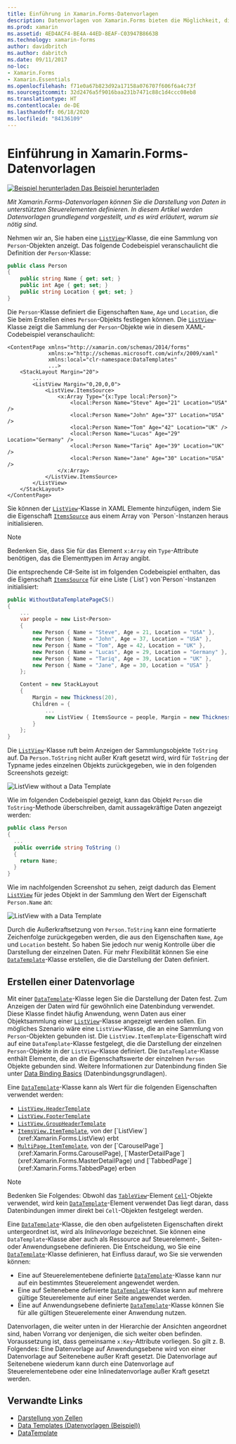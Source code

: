 ```yaml
---
title: Einführung in Xamarin.Forms-Datenvorlagen
description: Datenvorlagen von Xamarin.Forms bieten die Möglichkeit, die Darstellung von Daten für unterstützte Steuerelemente zu definieren. In diesem Artikel werden Datenvorlagen grundlegend vorgestellt, und es wird erläutert, warum sie nötig sind.
ms.prod: xamarin
ms.assetid: 4ED4ACF4-BE4A-44ED-8EAF-C03947B8663B
ms.technology: xamarin-forms
author: davidbritch
ms.author: dabritch
ms.date: 09/11/2017
no-loc:
- Xamarin.Forms
- Xamarin.Essentials
ms.openlocfilehash: f71e0a67b823d92a17158a076707f606f6a4c73f
ms.sourcegitcommit: 32d2476a5f9016baa231b7471c88c1d4ccc08eb8
ms.translationtype: HT
ms.contentlocale: de-DE
ms.lasthandoff: 06/18/2020
ms.locfileid: "84136109"
---
```

# <a name="introduction-to-xamarinforms-data-templates"></a>Einführung in Xamarin.Forms-Datenvorlagen

[![Beispiel herunterladen](~/media/shared/download.png) Das Beispiel herunterladen](https://docs.microsoft.com/samples/xamarin/xamarin-forms-samples/templates-datatemplates)

_Mit Xamarin.Forms-Datenvorlagen können Sie die Darstellung von Daten in unterstützten Steuerelementen definieren. In diesem Artikel werden Datenvorlagen grundlegend vorgestellt, und es wird erläutert, warum sie nötig sind._

Nehmen wir an, Sie haben eine [`ListView`](xref:Xamarin.Forms.ListView)-Klasse, die eine Sammlung von `Person`-Objekten anzeigt. Das folgende Codebeispiel veranschaulicht die Definition der `Person`-Klasse:

```csharp
public class Person
{
    public string Name { get; set; }
    public int Age { get; set; }
    public string Location { get; set; }
}
```

Die `Person`-Klasse definiert die Eigenschaften `Name`, `Age` und `Location`, die Sie beim Erstellen eines `Person`-Objekts festlegen können. Die [`ListView`](xref:Xamarin.Forms.ListView)-Klasse zeigt die Sammlung der `Person`-Objekte wie in diesem XAML-Codebeispiel veranschaulicht:

```xaml
<ContentPage xmlns="http://xamarin.com/schemas/2014/forms"
             xmlns:x="http://schemas.microsoft.com/winfx/2009/xaml"
             xmlns:local="clr-namespace:DataTemplates"
             ...>
    <StackLayout Margin="20">
        ...
        <ListView Margin="0,20,0,0">
            <ListView.ItemsSource>
                <x:Array Type="{x:Type local:Person}">
                    <local:Person Name="Steve" Age="21" Location="USA" />
                    <local:Person Name="John" Age="37" Location="USA" />
                    <local:Person Name="Tom" Age="42" Location="UK" />
                    <local:Person Name="Lucas" Age="29" Location="Germany" />
                    <local:Person Name="Tariq" Age="39" Location="UK" />
                    <local:Person Name="Jane" Age="30" Location="USA" />
                </x:Array>
            </ListView.ItemsSource>
        </ListView>
    </StackLayout>
</ContentPage>
```

Sie können der [`ListView`](xref:Xamarin.Forms.ListView)-Klasse in XAML Elemente hinzufügen, indem Sie die Eigenschaft [`ItemsSource`](xref:Xamarin.Forms.ItemsView`1.ItemsSource) aus einem Array von `Person`-Instanzen heraus initialisieren.

> [!NOTE]
> Bedenken Sie, dass Sie für das Element `x:Array` ein `Type`-Attribute benötigen, das die Elementtypen im Array angibt.

Die entsprechende C#-Seite ist im folgenden Codebeispiel enthalten, das die Eigenschaft [`ItemsSource`](xref:Xamarin.Forms.ItemsView`1.ItemsSource) für eine Liste (`List`) von`Person`-Instanzen initialisiert:

```csharp
public WithoutDataTemplatePageCS()
{
    ...
    var people = new List<Person>
    {
        new Person { Name = "Steve", Age = 21, Location = "USA" },
        new Person { Name = "John", Age = 37, Location = "USA" },
        new Person { Name = "Tom", Age = 42, Location = "UK" },
        new Person { Name = "Lucas", Age = 29, Location = "Germany" },
        new Person { Name = "Tariq", Age = 39, Location = "UK" },
        new Person { Name = "Jane", Age = 30, Location = "USA" }
    };

    Content = new StackLayout
    {
        Margin = new Thickness(20),
        Children = {
            ...
            new ListView { ItemsSource = people, Margin = new Thickness(0, 20, 0, 0) }
        }
    };
}
```

Die [`ListView`](xref:Xamarin.Forms.ListView)-Klasse ruft beim Anzeigen der Sammlungsobjekte `ToString` auf. Da `Person.ToString` nicht außer Kraft gesetzt wird, wird für `ToString` der Typname jedes einzelnen Objekts zurückgegeben, wie in den folgenden Screenshots gezeigt:

![](introduction-images/no-data-template.png "ListView without a Data Template")

Wie im folgenden Codebeispiel gezeigt, kann das Objekt `Person` die `ToString`-Methode überschreiben, damit aussagekräftige Daten angezeigt werden:

```csharp
public class Person
{
  ...
  public override string ToString ()
  {
    return Name;
  }
}
```

Wie im nachfolgenden Screenshot zu sehen, zeigt dadurch das Element [`ListView`](xref:Xamarin.Forms.ListView) für jedes Objekt in der Sammlung den Wert der Eigenschaft `Person.Name` an:

![](introduction-images/override-tostring.png "ListView with a Data Template")

Durch die Außerkraftsetzung von `Person.ToString` kann eine formatierte Zeichenfolge zurückgegeben werden, die aus den Eigenschaften `Name`, `Age` und `Location` besteht. So haben Sie jedoch nur wenig Kontrolle über die Darstellung der einzelnen Daten. Für mehr Flexibilität können Sie eine [`DataTemplate`](xref:Xamarin.Forms.DataTemplate)-Klasse erstellen, die die Darstellung der Daten definiert.

## <a name="creating-a-datatemplate"></a>Erstellen einer Datenvorlage

Mit einer [`DataTemplate`](xref:Xamarin.Forms.DataTemplate)-Klasse legen Sie die Darstellung der Daten fest. Zum Anzeigen der Daten wird für gewöhnlich eine Datenbindung verwendet. Diese Klasse findet häufig Anwendung, wenn Daten aus einer Objektsammlung einer [`ListView`](xref:Xamarin.Forms.ListView)-Klasse angezeigt werden sollen. Ein mögliches Szenario wäre eine `ListView`-Klasse, die an eine Sammlung von `Person`-Objekten gebunden ist. Die `ListView.ItemTemplate`-Eigenschaft wird auf eine `DataTemplate`-Klasse festgelegt, die die Darstellung der einzelnen `Person`-Objekte in der `ListView`-Klasse definiert. Die `DataTemplate`-Klasse enthält Elemente, die an die Eigenschaftswerte der einzelnen `Person` Objekte gebunden sind. Weitere Informationen zur Datenbindung finden Sie unter [Data Binding Basics](~/xamarin-forms/xaml/xaml-basics/data-binding-basics.md) (Datenbindungsgrundlagen).

Eine [`DataTemplate`](xref:Xamarin.Forms.DataTemplate)-Klasse kann als Wert für die folgenden Eigenschaften verwendet werden:

- [`ListView.HeaderTemplate`](xref:Xamarin.Forms.ListView.HeaderTemplate)
- [`ListView.FooterTemplate`](xref:Xamarin.Forms.ListView.FooterTemplate)
- [`ListView.GroupHeaderTemplate`](xref:Xamarin.Forms.ListView.GroupHeaderTemplate)
- [`ItemsView.ItemTemplate`](xref:Xamarin.Forms.ItemsView`1), von der [`ListView`](xref:Xamarin.Forms.ListView) erbt
- [`MultiPage.ItemTemplate`](xref:Xamarin.Forms.MultiPage`1), von der [`CarouselPage`](xref:Xamarin.Forms.CarouselPage), [`MasterDetailPage`](xref:Xamarin.Forms.MasterDetailPage) und [`TabbedPage`](xref:Xamarin.Forms.TabbedPage) erben

> [!NOTE]
> Bedenken Sie Folgendes: Obwohl das [`TableView`](xref:Xamarin.Forms.TableView)-Element [`Cell`](xref:Xamarin.Forms.Cell)-Objekte verwendet, wird kein [`DataTemplate`](xref:Xamarin.Forms.DataTemplate)-Element verwendet Das liegt daran, dass Datenbindungen immer direkt bei `Cell`-Objekten festgelegt werden.

Eine [`DataTemplate`](xref:Xamarin.Forms.DataTemplate)-Klasse, die den oben aufgelisteten Eigenschaften direkt untergeordnet ist, wird als *Inlinevorlage* bezeichnet. Sie können eine `DataTemplate`-Klasse aber auch als Ressource auf Steuerelement-, Seiten- oder Anwendungsebene definieren. Die Entscheidung, wo Sie eine [`DataTemplate`](xref:Xamarin.Forms.DataTemplate)-Klasse definieren, hat Einfluss darauf, wo Sie sie verwenden können:

- Eine auf Steuerelementebene definierte [`DataTemplate`](xref:Xamarin.Forms.DataTemplate)-Klasse kann nur auf ein bestimmtes Steuerelement angewendet werden.
- Eine auf Seitenebene definierte [`DataTemplate`](xref:Xamarin.Forms.DataTemplate)-Klasse kann auf mehrere gültige Steuerelemente auf einer Seite angewendet werden.
- Eine auf Anwendungsebene definierte [`DataTemplate`](xref:Xamarin.Forms.DataTemplate)-Klasse können Sie für alle gültigen Steuerelemente einer Anwendung nutzen.

Datenvorlagen, die weiter unten in der Hierarchie der Ansichten angeordnet sind, haben Vorrang vor denjenigen, die sich weiter oben befinden. Voraussetzung ist, dass gemeinsame `x:Key`-Attribute vorliegen. So gilt z. B. Folgendes: Eine Datenvorlage auf Anwendungsebene wird von einer Datenvorlage auf Seitenebene außer Kraft gesetzt. Die Datenvorlage auf Seitenebene wiederum kann durch eine Datenvorlage auf Steuerelementebene oder eine Inlinedatenvorlage außer Kraft gesetzt werden.

## <a name="related-links"></a>Verwandte Links

- [Darstellung von Zellen](~/xamarin-forms/user-interface/listview/customizing-cell-appearance.md)
- [Data Templates (Datenvorlagen (Beispiel))](https://docs.microsoft.com/samples/xamarin/xamarin-forms-samples/templates-datatemplates)
- [DataTemplate](xref:Xamarin.Forms.DataTemplate)
